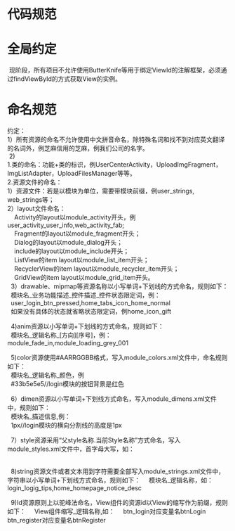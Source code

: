 # 代码规范

# 全局约定
  现阶段，所有项目不允许使用ButterKnife等用于绑定ViewId的注解框架，必须通过findViewById的方式获取View的实例。  
# 命名规范  
约定：    
  1）所有资源的命名不允许使用中文拼音命名，除特殊名词和找不到对应英文翻译的名词外，例芝麻信用的芝麻，例我们公司的名字。    
  2)   
1.类的命名：功能+类的标识，例UserCenterActivity，UploadImgFragment，ImgListAdapter，UploadFilesManager等等。  
2.资源文件的命名：  
  1）资源文件：若是以模块为单位，需要带模块前缀，例user_strings, web_strings等；  
  2）layout文件命名：  
     Activity的layout以module_activity开头，例user_activity_user_info,web_activity_fab;  
     Fragment的layout以module_fragment开头；  
     Dialog的layout以module_dialog开头；  
     include的layout以module_include开头；  
     ListView的item layout以module_list_item开头；  
     RecyclerView的item layout以module_recycler_item开头；  
     GridView的item layout以module_grid_item开头。  
   3）drawable、mipmap等资源名称以小写单词+下划线的方式命名，规则如下：  
   模块名_业务功能描述_控件描述_控件状态限定词，例：  
   user_login_btn_pressed,home_tabs_icon_home_normal  
   如果没有具体的状态就省略状态限定词，例home_icon_gift  
   
   4)anim资源以小写单词+下划线的方式命名，规则如下：  
   模块名_逻辑名称_[方向][序号]，例：module_fade_in,module_loading_grey_001  
   
   5)color资源使用#AARRGGBB格式，写入module_colors.xml文件中，命名规则如下：  
   模块名_逻辑名称_颜色，例  
   <color name="login_btn_bg_red">#33b5e5e5</color>//login模块的按钮背景是红色  
   
   6）dimen资源以小写单词+下划线方式命名，写入module_dimens.xml文件中，规则如下：  
   模块名_描述信息,例：  
   <dimen name="login_horizontal_divider_line_height">1px</dimen>//login模块的横向分割线的高度是1px
   
   7）style资源采用“父style名称.当前Style名称”方式命名，写入module_styles.xml文件中，首字母大写，如：  
   <style name="ParentTheme.CurrentTheme">

   </style>  
   
   8)string资源文件或者文本用到字符需要全部写入module_strings.xml文件中，字符串以小写单词+下划线方式命名，规则如下：
     模块名_逻辑名称，如：
     login_logig_tips,home_homepage_notice_desc
   
   9)Id资源原则上以驼峰法命名，View组件的资源id以View的缩写作为前缀，规则如下：
     View组件缩写_逻辑名称,如：
     btn_login对应变量名btnLogin
     btn_register对应变量名btnRegister
     

